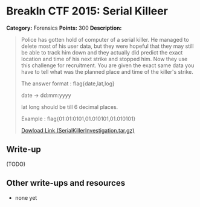 # BreakIn CTF 2015: Serial Killeer

**Category:** Forensics
**Points:** 300
**Description:**

> Police has gotten hold of computer of a serial killer. He managed to delete most of his user data, but they were hopeful that they may still be able to track him down and they actually did predict the exact location and time of his next strike and stopped him. Now they use this challenge for recruitment. You are given the exact same data you have to tell what was the planned place and time of the killer's strike.
>
> The answer format : flag{date,lat,log}
>
> date -> dd:mm:yyyy
>
> lat long should be till 6 decimal places.
>
> Example : flag{01:01:0101,01.010101,01.010101}
>
> [Dowload Link (SerialKillerInvestigation.tar.gz)](SerialKillerInvestigation.tar.gz)

## Write-up

(TODO)

## Other write-ups and resources

* none yet
